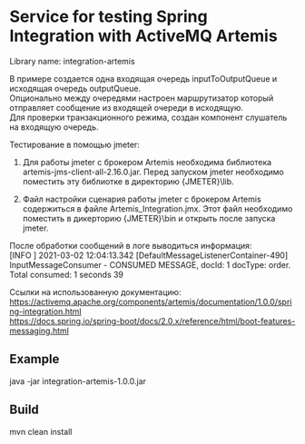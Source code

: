 # Service for testing Spring Integration with ActiveMQ Artemis 
Library name: integration-artemis

  В примере создается одна входящая очередь inputToOutputQueue и исходящая очередь outputQueue.</br>
Опционально между очередями настроен маршрутизатор который отправляет сообщение из входящей очереди в исходящую.</br>
Для проверки транзакционного режима, создан компонент слушатель на входящую очередь.</br>

Тестирование в помощью jmeter:</br>
1. Для работы jmeter с брокером Artemis необходима библиотека artemis-jms-client-all-2.16.0.jar.
Перед запуском jmeter необходимо поместить эту библиотке в директорию {JMETER}\lib.</br>  

2. Файл настройки сценария работы jmeter с брокером Artemis содержиться в файле Artemis_Integration.jmx.
Этот файл необходимо поместить в дикерторию {JMETER}\bin и открыть после запуска jmeter.</br>

После обработки сообщений в логе выводиться информация:</br>
[INFO ] 2021-03-02 12:04:13.342 [DefaultMessageListenerContainer-490] InputMessageConsumer - CONSUMED MESSAGE, docId: 1 docType: order. Total consumed: 1 seconds 39

Ссылки на использованную документацию:</br>
https://activemq.apache.org/components/artemis/documentation/1.0.0/spring-integration.html</br>
https://docs.spring.io/spring-boot/docs/2.0.x/reference/html/boot-features-messaging.html

## Example
java -jar integration-artemis-1.0.0.jar

## Build
mvn clean install

